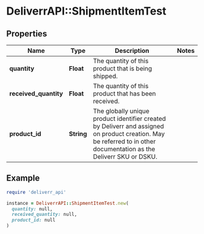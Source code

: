 # DeliverrAPI::ShipmentItemTest

## Properties

| Name | Type | Description | Notes |
| ---- | ---- | ----------- | ----- |
| **quantity** | **Float** | The quantity of this product that is being shipped. |  |
| **received_quantity** | **Float** | The quantity of this product that has been received. |  |
| **product_id** | **String** | The globally unique product identifier created by Deliverr and assigned on product creation. May be referred to in other documentation as the Deliverr SKU or DSKU. |  |

## Example

```ruby
require 'deliverr_api'

instance = DeliverrAPI::ShipmentItemTest.new(
  quantity: null,
  received_quantity: null,
  product_id: null
)
```

